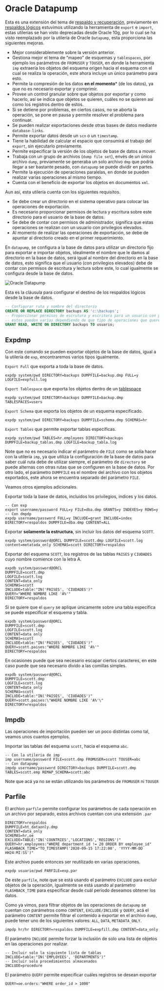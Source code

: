 <!-- LTeX: language=es -->

# Oracle Datapump

Esta es una extensión del tema de [respaldo y recuperación](respaldo_y_recuperacion), previamente en [respaldos lógicos](respaldos_logicos) estuvimos utilizando la herramienta de `export` e `import`, estas utilerías se han visto deprecadas desde Oracle 10g, por lo cual se ha visto reemplazado por la utilería de Oracle `Datapump`, esta proporciona las siguientes mejoras.

* Mejor considerablemente sobre la versión anterior.
* Gestiona mejor el tema de "mapeo" de esquemas y `tablespaces`, por ejemplo los parámetros de `FROMUSER` y `TOUSER`, en donde la herramienta `imp` extraería los objetos del esquema origen hacia el esquema con el cual se realiza la operación, este ahora incluye un único parámetro para esto.
* Permite la compresión de los datos **en el momento*** (de los datos), ya que no es necesario exportar y comprimir.
* Provee un control granular sobre que objetos por exportar y como hacerlo, así se indica que objetos se quieren, cuáles no se quieren así como los registros dentro de estos.
* Si se detiene por problemas, en ciertos casos, no se aborta la operación, se pone en pausa y permite resolver el problema para continuar.
* Se pueden realizar exportaciones desde otras bases de datos mediante `database-links`.
* Permite exportar datos desde un `scn` o un `timestamp`.
* Tiene la habilidad de calcular el espacio que consumirá el trabajo del `export`, sin ejecutarlo previamente.
* Permite especificar la versión de los objetos de base de datos a mover.
* Trabaja con un grupo de archivos (`dump file set`), envés de un único archivo `dump`, previamente se generaba un solo archivo `dmp` que podría llegar a ser bastante pesado, con `datapump` se puede dividir en partes.
* Permite la ejecución de operaciones paralelas, en donde se pueden realizar varias operaciones al mismo tiempo.
* Cuenta con el beneficio de exportar los objetos en documentos `xml`.

Aun así, esta utilería cuenta con los siguientes requisitos.

* Se debe crear un directorio en el sistema operativo para colocar las operaciones de exportación.
* Es necesario proporcionar permisos de lectura y escritura sobre este directorio para el usuario de la base de datos.
* Se debe de contar con permisos de administrador, significa que estas operaciones se realizan con un usuario con privilegios elevados.
* Al momento de realizar las operaciones de exportación, se debe de apuntar al directorio creado en el primer requerimiento.

En `datapump`, se configura a la base de datos para utilizar un directorio fijo para exportar e importar objetos, idealmente el nombre que le damos al directorio en la base de datos, será igual al nombre del directorio en la base de datos, esto significa que el usuario (con privilegios elevados) debe de contar con permisos de escritura y lectura sobre este, lo cual igualmente se configura desde la base de datos.

![Oracle Datapump](https://i.imgur.com/wVGmdsJ.png)

Esta es la cláusula para configurar el destino de los respaldos lógicos desde la base de datos.

```sql
-- Configurar ruta y nombre del directorio
CREATE OR REPLACE DIRECTORY backups AS 'c:\backups';
-- Proporcionar permisos de escrutura y escritora para un usuario con permisos elevados
-- estos pueden varias dependiendo de que tipo de operaciones que queremos que el usuario realice
GRANT READ, WRITE ON DIRECTORY backups TO usuario;
```

## Expdmp

Con este comando se pueden exportar objetos de la base de datos, igual a la utilería de `exp`, encontraremos varios tipos igualmente.

`Export Full` que exporta a toda la base de datos.

```console
expdp system/pwd DIRECTORY=backups DUMPFILE=backup.dmp FULL=y LOGFILE=expfull.log
```

`Export Tablespace` que exporta los objetos dentro de un [tablespace](../cuarta_generacion_3/tablespaces_y_data_files)

```console
expdp system/pwd DIRECTORY=backups DUMPFILE=backup.dmp TABLESPACES=users
```

`Export Schema` que exporta los objetos de un esquema especificado.

```console
expdp system/pwd DIRECTORY=backups DUMPFILE=schema.dmp SCHEMAS=hr
```

`Export Tables` que permite exportar tablas específicas.

```console
expdp system/pwd TABLES=hr.employees DIRECTORY=backups DUMPFILE=backup_tablas.dmp LOGFILE=backup_tabla.log
```

Note que no es necesario indicar el parámetro de `FILE` como se solía hacer con la utilería `imp`, ya que utiliza la configuración de la base de datos para saber cuál ruta debe de utilizar siempre, el parámetro de `directory` se puede alternas con otras rutas que se configuren en la base de datos. Por otro lado, el parámetro `DUMPFILE` es el nombre del archivo con los objetos exportados, este ahora se encuentra separado del parámetro `FILE`.

Veamos otros ejemplos adicionales.

Exportar toda la base de datos, incluidos los privilegios, indices y los datos.

```console
-- Con exp
export username/password FULL=y FILE=dba.dmp GRANTS=y INDEXES=y ROWS=y
-- Con dmpdp
expdp username/password FULL=y INCLUDE=grant INCLUDE=index DIRECTORY=respaldos DUMPFILE=dba.dmp CONTENT=ALL
```

Exportar **solamente la estructura**, sin incluir los datos del esquema `SCOTT`.

```console
expdp system/password@ORCL DUMPFILE=scott.dmp LOGFILE=scott.log content=metatada_only SCHEMAS=scott DIRECTORY=respaldos
```

Exportar del esquema `SCOTT`, los registros de las tablas `PAISES` y `CIUDADES` cuyo nombre comience con la letra A.

```console
expdb system/password@ORCL
DUMPFILE=scott.dmp
LOGFILE=scott.log
CONTENT=data_only
SCHEMAS=scott
INCLUDE=table:"IN('PAISES', 'CIUDADES')"
QUERY="WHERE NOMBRE LIKE 'A%'"
DIRECTORY=respaldos
```

Si se quiere que el `query` se aplique únicamente sobre una tabla específica se puede especificar el esquema y tabla.

```console
expdb system/password@ORCL
DUMPFILE=scott.dmp
LOGFILE=scott.log
CONTENT=data_only
SCHEMAS=scott
INCLUDE=table:"IN('PAISES', 'CIUDADES')"
QUERY=scott.paises:"WHERE NOMBRE LIKE 'A%'"
DIRECTORY=respaldos
```

En ocasiones puede que sea necesario escapar ciertos caracteres, en este caso puede que sea necesario divido a las comillas simples.

```console
expdb system/password@ORCL
DUMPFILE=scott.dmp
LOGFILE=scott.log
CONTENT=data_only
SCHEMAS=scott
INCLUDE=table:"IN('PAISES', 'CIUDADES')"
QUERY=scott.paises:\"WHERE NOMBRE LIKE 'A%'\"
DIRECTORY=respaldos
```

## Impdb

Las operaciones de importación pueden ser un poco distintas como tal, veamos unos cuantos ejemplos.

Importar las tablas del esquema `scott`, hacia el esquema `abc`.

```console
-- Con la utileria de imp
imp username/password FILE=scott.dmp FROMUSER=scott TOUSER=abc
-- Con datapump
impdp username/password DIRECTORY=backups DUMPFILE=scott.dmp TABLES=scott.emp REMAP_SCHEMA=scott:abc
```

Note que acá ya no se están utilizando los parámetros de `FROMUSER` ni `TOUSER`

## Parfile

El archivo `parfile` permite configurar los parámetros de cada operación en un archivo por separado, estos archivos cuentan con una extensión `.par`

```text
DIRECTORY=respaldos
DUMPFILE=ht_dataonly.dmp
CONTENT=data_only
SCHEMAS=hr,oe
EXCLUDE=TABLE:"IN('COUNTRIES','LOCATIONS','REGIONS')"
QUERY=hr.employees:"WHERE department_id != 20 ORDER BY employee_id"
FLASHBACK_TIME="TO_TIMESTAMP('2020-09-15 17:22:00', 'YYYY-MM-DD HH24:MI:SS')"
```

Este archivo puede entonces ser reutilizado en varias operaciones.

```console
expdp usuario/pwd PARFILE=exp.par
```

De este `parfile`, note que se está usando el parámetro `EXCLUDE` para excluir objetos de la operación, igualmente se está usando al parámetro `FLASHBACK_TIME` para especificar desde cuál periodo deseamos obtener los datos.

Como ya vimos, para filtrar objetos de las operaciones de `datapump` se cuentan con parámetros como `CONTENT`, `EXCLUDE/INCLUDE` y `QUERY`, acá el parámetro `CONTENT` permite filtrar el contenido a exportar en el archivo `dump`, puede tener uno de los siguientes valores: `ALL`, `DATA`, `METADATA_ONLY`.

```console
impdp hr/hr DIRECTORY=respaldos DUMPFILE=expfill.dmp CONTENT=data_only
```

El parámetro `INCLUDE` permite forzar la inclusión de solo una lista de objetos en las operaciones por realizar.

```console
-- Incluir solo la siguiente lista de tablas
INCLUDE=table:"IN('EMPLOYEES', 'DEPARTMENTS')"
-- Incluir solo procedimientos almacenados
INCLUDE=procedure
```

El parámetro `QUERY` permite especificar cuáles registros se desean exportar

```console
QUERY=oe.orders:"WHERE order_id > 1000"
```

